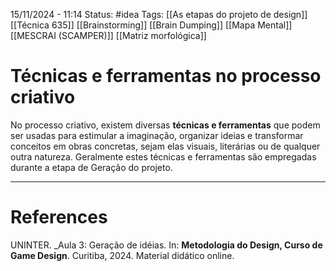 15/11/2024 - 11:14
Status: #idea
Tags: [[As etapas do projeto de design]]   [[Técnica 635]]  [[Brainstorming]]  [[Brain Dumping]]  [[Mapa Mental]]  [[MESCRAI (SCAMPER)]]  [[Matriz morfológica]]

# Técnicas e ferramentas no processo criativo

No processo criativo, existem diversas **técnicas e ferramentas** que podem ser usadas para estimular a imaginação, organizar ideias e transformar conceitos em obras concretas, sejam elas visuais, literárias ou de qualquer outra natureza. Geralmente estes técnicas e ferramentas são empregadas durante a etapa de Geração do projeto.


---

# References

UNINTER.  _Aula 3: Geração de idéias. In: **Metodologia do Design, Curso de Game Design**. Curitiba, 2024. Material didático online.